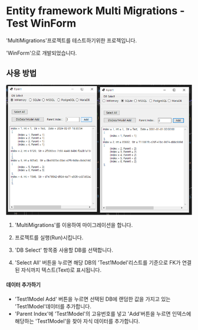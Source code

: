 # Entity framework Multi Migrations - Test WinForm

'MultiMigrations'프로젝트를 테스트하기위한 프로젝입니다.

'WinForm'으로 개발되었습니다.

## 사용 방법

![테스트 프로그램 이미지](https://raw.githubusercontent.com/dang-gun/EntityFrameworkSample/master/MultiMigrations_Test/ProjectFiles/EfMultiMigrations_003.png "테스트 프로그램 이미지")

1. 'MultiMigrations'를 이용하여 마이그레이션을 합니다.

1. 프로젝트를 실행(Run)시킵니다.

1. 'DB Select' 항목중 사용할 DB를 선택합니다.

1. 'Select All' 버튼을 누르면 해당 DB의 'Test1Model'리스트를 기준으로 FK가 연결된 자식까지 텍스트(Text)로 표시됩니다.


#### 데이터 추가하기
- 'Test1Model Add' 버튼을 누르면 선택된 DB에 랜덤한 값을 가지고 있는 'Test1Model'데이터를 추가합니다.
- 'Parent Index'에 'Test1Model'의 고유번호를 넣고 'Add'버튼을 누르면 인덱스에 해당하는 'Test1Model'을 찾아 자식 데이터를 추가합니다.


<br />
<br />